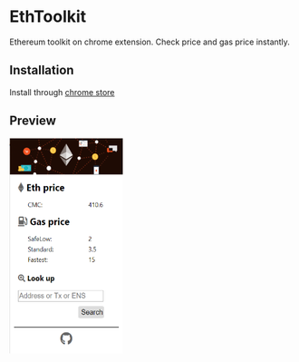# EthToolkit
Ethereum toolkit on chrome extension. Check price and gas price instantly. 


## Installation

Install through [chrome store](https://chrome.google.com/webstore/detail/ethereum-toolkit/egjiglhnofaenmabafhplabgimbcmlgf)

## Preview
<img src="./images/preview.png" width="200" height=380>
